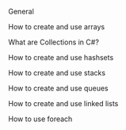 General

How to create and use arrays

What are Collections in C#?

How to create and use hashsets

How to create and use stacks

How to create and use queues

How to create and use linked lists

How to use foreach
